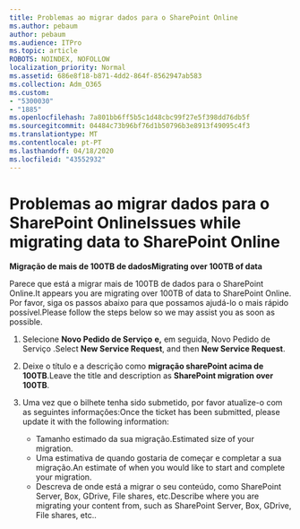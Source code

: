 ```yaml
---
title: Problemas ao migrar dados para o SharePoint Online
ms.author: pebaum
author: pebaum
ms.audience: ITPro
ms.topic: article
ROBOTS: NOINDEX, NOFOLLOW
localization_priority: Normal
ms.assetid: 686e8f18-b871-4dd2-864f-8562947ab583
ms.collection: Adm_O365
ms.custom:
- "5300030"
- "1885"
ms.openlocfilehash: 7a801bb6ff5b5c1d48cbc99f27e5f398dd76db5f
ms.sourcegitcommit: 04484c73b96bf76d1b50796b3e8913f49095c4f3
ms.translationtype: MT
ms.contentlocale: pt-PT
ms.lasthandoff: 04/18/2020
ms.locfileid: "43552932"
---
```

# <a name="issues-while-migrating-data-to-sharepoint-online"></a><span data-ttu-id="0a1ce-102">Problemas ao migrar dados para o SharePoint Online</span><span class="sxs-lookup"><span data-stu-id="0a1ce-102">Issues while migrating data to SharePoint Online</span></span>

<span data-ttu-id="0a1ce-103">**Migração de mais de 100TB de dados**</span><span class="sxs-lookup"><span data-stu-id="0a1ce-103">**Migrating over 100TB of data**</span></span>

<span data-ttu-id="0a1ce-104">Parece que está a migrar mais de 100TB de dados para o SharePoint Online.</span><span class="sxs-lookup"><span data-stu-id="0a1ce-104">It appears you are migrating over 100TB of data to SharePoint Online.</span></span> <span data-ttu-id="0a1ce-105">Por favor, siga os passos abaixo para que possamos ajudá-lo o mais rápido possível.</span><span class="sxs-lookup"><span data-stu-id="0a1ce-105">Please follow the steps below so we may assist you as soon as possible.</span></span> 

1. <span data-ttu-id="0a1ce-106">Selecione **Novo Pedido de Serviço** **e,** em seguida, Novo Pedido de Serviço .</span><span class="sxs-lookup"><span data-stu-id="0a1ce-106">Select **New Service Request**, and then **New Service Request**.</span></span> 
2. <span data-ttu-id="0a1ce-107">Deixe o título e a descrição como **migração sharePoint acima de 100TB**.</span><span class="sxs-lookup"><span data-stu-id="0a1ce-107">Leave the title and description as **SharePoint migration over 100TB**.</span></span>
3. <span data-ttu-id="0a1ce-108">Uma vez que o bilhete tenha sido submetido, por favor atualize-o com as seguintes informações:</span><span class="sxs-lookup"><span data-stu-id="0a1ce-108">Once the ticket has been submitted, please update it with the following information:</span></span> 

    - <span data-ttu-id="0a1ce-109">Tamanho estimado da sua migração.</span><span class="sxs-lookup"><span data-stu-id="0a1ce-109">Estimated size of your migration.</span></span>
    - <span data-ttu-id="0a1ce-110">Uma estimativa de quando gostaria de começar e completar a sua migração.</span><span class="sxs-lookup"><span data-stu-id="0a1ce-110">An estimate of when you would like to start and complete your migration.</span></span>
    - <span data-ttu-id="0a1ce-111">Descreva de onde está a migrar o seu conteúdo, como SharePoint Server, Box, GDrive, File shares, etc.</span><span class="sxs-lookup"><span data-stu-id="0a1ce-111">Describe where you are migrating your content from, such as SharePoint Server, Box, GDrive, File shares, etc..</span></span>
